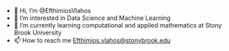 - 👋 Hi, I’m @EfthimiosVlahos
- 👀 I’m interested in Data Science and Machine Learning
- 🌱 I’m currently learning computational and applied mathematics at Stony Brook University
- 📫 How to reach me Efthimios.vlahos@stonybrook.edu

<!---
EfthimiosVlahos/EfthimiosVlahos is a ✨ special ✨ repository because its `README.md` (this file) appears on your GitHub profile.
You can click the Preview link to take a look at your changes.
--->
